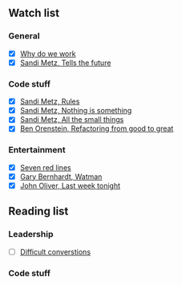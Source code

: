 ## Watch list

### General

- [x] [Why do we work](https://www.youtube.com/watch?v=5aH2Ppjpcho)
- [x] [Sandi Metz, Tells the future](http://confreaks.tv/videos/rubyconf2014-madam-sandi-tells-your-future)

### Code stuff

- [x] [Sandi Metz, Rules](https://www.youtube.com/watch?v=npOGOmkxuio)
- [x] [Sandi Metz, Nothing is something](https://www.youtube.com/watch?v=29MAL8pJImQ)
- [x] [Sandi Metz, All the small things](http://confreaks.tv/videos/railsconf2014-all-the-little-things)
- [x] [Ben Orenstein, Refactoring from good to great](https://www.youtube.com/watch?v=L1G--mPscQM&list=PLes3flOHOmSrbqRhkZHCLLMCxuHCABCCE&index=7)

### Entertainment

- [x] [Seven red lines](https://www.youtube.com/watch?v=BKorP55Aqvg)
- [x] [Gary Bernhardt, Watman](https://www.destroyallsoftware.com/talks/wat)
- [x] [John Oliver, Last week tonight](https://www.youtube.com/user/LastWeekTonight)

## Reading list

### Leadership

- [ ] [Difficult converstions](http://www.amazon.com/Difficult-Conversations-Discuss-What-Matters/dp/0143118447)

### Code stuff

